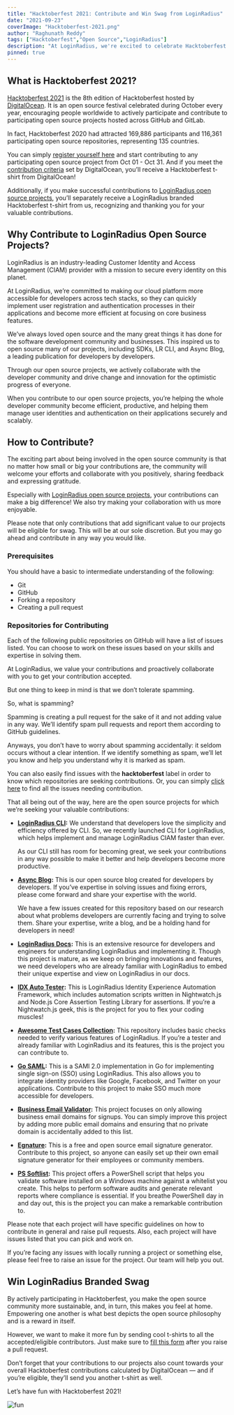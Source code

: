 ```yaml
---
title: "Hacktoberfest 2021: Contribute and Win Swag from LoginRadius"
date: "2021-09-23"
coverImage: "Hacktoberfest-2021.png"
author: "Raghunath Reddy"
tags: ["Hacktoberfest","Open Source","LoginRadius"]
description: "At LoginRadius, we're excited to celebrate Hacktoberfest 2021. Contribute to our open source projects and win cool LoginRadius branded swag to show off!"
pinned: true
---
```

## What is Hacktoberfest 2021?
[Hacktoberfest 2021](https://hacktoberfest.digitalocean.com/) is the 8th edition of Hacktoberfest hosted by [DigitalOcean](https://www.digitalocean.com/). It is an open source festival celebrated during October every year, encouraging people worldwide to actively participate and contribute to participating open source projects hosted across GitHub and GitLab.

In fact, Hacktoberfest 2020 had attracted 169,886 participants and 116,361 participating open source repositories, representing 135 countries.

You can simply [register yourself here](https://hacktoberfest.digitalocean.com/) and start contributing to any participating open source project from Oct 01 - Oct 31. And if you meet the [contribution criteria](https://hacktoberfest.digitalocean.com/resources/participation) set by DigitalOcean, you’ll receive a Hacktoberfest t-shirt from DigitalOcean!

Additionally, if you make successful contributions to [LoginRadius open source projects](https://github.com/LoginRadius), you’ll separately receive a LoginRadius branded Hacktoberfest t-shirt from us, recognizing and thanking you for your valuable contributions.

## Why Contribute to LoginRadius Open Source Projects?
LoginRadius is an industry-leading Customer Identity and Access Management (CIAM) provider with a mission to secure every identity on this planet.

At LoginRadius, we’re committed to making our cloud platform more accessible for developers across tech stacks, so they can quickly implement user registration and authentication processes in their applications and become more efficient at focusing on core business features.

We’ve always loved open source and the many great things it has done for the software development community and businesses. This inspired us to open source many of our projects, including SDKs, LR CLI, and Async Blog, a leading publication for developers by developers.

Through our open source projects, we actively collaborate with the developer community and drive change and innovation for the optimistic progress of everyone.

When you contribute to our open source projects, you’re helping the whole developer community become efficient, productive, and helping them manage user identities and authentication on their applications securely and scalably.

## How to Contribute?
The exciting part about being involved in the open source community is that no matter how small or big your contributions are, the community will welcome your efforts and collaborate with you positively, sharing feedback and expressing gratitude.

Especially with [LoginRadius open source projects](https://github.com/LoginRadius), your contributions can make a big difference! We also try making your collaboration with us more enjoyable.

Please note that only contributions that add significant value to our projects will be eligible for swag. This will be at our sole discretion. But you may go ahead and contribute in any way you would like.

### Prerequisites
You should have a basic to intermediate understanding of the following:

- Git
- GitHub
- Forking a repository
- Creating a pull request

### Repositories for Contributing
Each of the following public repositories on GitHub will have a list of issues listed. You can choose to work on these issues based on your skills and expertise in solving them.

At LoginRadius, we value your contributions and proactively collaborate with you to get your contribution accepted. 

But one thing to keep in mind is that we don’t tolerate spamming. 

So, what is spamming?

Spamming is creating a pull request for the sake of it and not adding value in any way. We’ll identify spam pull requests and report them according to GitHub guidelines.

Anyways, you don’t have to worry about spamming accidentally: it seldom occurs without a clear intention. If we identify something as spam, we’ll let you know and help you understand why it is marked as spam.

You can also easily find issues with the **hacktoberfest** label in order to know which repositories are seeking contributions. Or, you can simply [click here](https://www.google.com/url?q=https://github.com/search?q%3Dorg%253ALoginRadius%2Blabel%253Ahacktoberfest%2Btype%253Aissue&sa=D&source=editors&ust=1632394834688000&usg=AOvVaw0wYGvdlJspvM887yP750Ms) to find all the issues needing contribution.

That all being out of the way, here are the open source projects for which we’re seeking your valuable contributions:

- **[LoginRadius CLI](https://github.com/LoginRadius/lr-cli):** We understand that developers love the simplicity and efficiency offered by CLI. So, we recently launched CLI for LoginRadius, which helps implement and manage LoginRadius CIAM faster than ever.

	As our CLI still has room for becoming great, we seek your contributions in any way possible to make it better and help developers become more productive.

- **[Async Blog](https://github.com/LoginRadius/engineering-portal):** This is our open source blog created for developers by developers. If you’ve expertise in solving issues and fixing errors, please come forward and share your expertise with the world.

	We have a few issues created for this repository based on our research about what problems developers are currently facing and trying to solve them. Share your expertise, write a blog, and be a holding hand for developers in need!

- **[LoginRadius Docs](https://github.com/LoginRadius/docs):** This is an extensive resource for developers and engineers for understanding LoginRadius and implementing it. Though this project is mature, as we keep on bringing innovations and features, we need developers who are already familiar with LoginRadius to embed their unique expertise and view on LoginRadius in our docs.

- **[IDX Auto Tester](https://github.com/LoginRadius/idx-auto-tester):** This is LoginRadius Identity Experience Automation Framework, which includes automation scripts written in Nightwatch.js and Node.js Core Assertion Testing Library for assertions. If you’re a Nightwatch.js geek, this is the project for you to flex your coding muscles!

- **[Awesome Test Cases Collection](https://github.com/LoginRadius/awesome-test-cases-collection):** This repository includes basic checks needed to verify various features of LoginRadius. If you’re a tester and already familiar with LoginRadius and its features, this is the project you can contribute to.

- **[Go SAML](https://github.com/LoginRadius/go-saml):** This is a SAMl 2.0 implementation in Go for implementing single sign-on (SSO) using LoginRadius. This also allows you to integrate identity providers like Google, Facebook, and Twitter on your applications. Contribute to this project to make SSO much more accessible for developers. 

- **[Business Email Validator](https://github.com/LoginRadius/business-email-validator):** This project focuses on only allowing business email domains for signups. You can simply improve this project by adding more public email domains and ensuring that no private domain is accidentally added to this list.

- **[Egnature](https://github.com/LoginRadius/egnature):** This is a free and open source email signature generator. Contribute to this project, so anyone can easily set up their own email signature generator for their employees or community members.

- **[PS Softlist](https://github.com/LoginRadius/ps-softlist):** This project offers a PowerShell script that helps you validate software installed on a Windows machine against a whitelist you create. This helps to perform software audits and generate relevant reports where compliance is essential. If you breathe PowerShell day in and day out, this is the project you can make a remarkable contribution to.

Please note that each project will have specific guidelines on how to contribute in general and raise pull requests. Also, each project will have issues listed that you can pick and work on.

If you’re facing any issues with locally running a project or something else, please feel free to raise an issue for the project. Our team will help you out.

## Win LoginRadius Branded Swag
By actively participating in Hacktoberfest, you make the open source community more sustainable, and, in turn, this makes you feel at home. Empowering one another is what best depicts the open source philosophy and is a reward in itself.

However, we want to make it more fun by sending cool t-shirts to all the accepted/eligible contributors. Just make sure to [fill this form](https://www.google.com/url?q=https://forms.gle/qhG6Sf8qrBznRrtQA&sa=D&source=editors&ust=1632314038203000&usg=AOvVaw3cOv-eOBvxNTaIS9j484fK) after you raise a pull request.

Don’t forget that your contributions to our projects also count towards your overall Hacktoberfest contributions calculated by DigitalOcean — and if you’re eligible, they’ll send you another t-shirt as well.

Let’s have fun with Hacktoberfest 2021!

![fun](https://media2.giphy.com/media/3oEjHKiDeYrKnjwGFq/giphy.gif)
